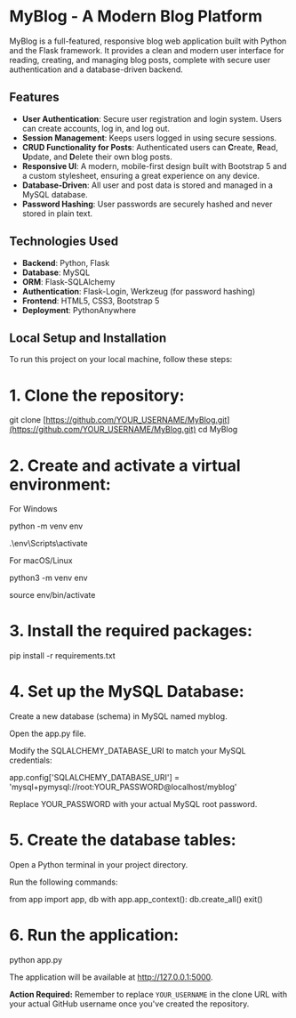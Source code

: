 # MyBlog - A Modern Blog Platform

MyBlog is a full-featured, responsive blog web application built with Python and the Flask framework. It provides a clean and modern user interface for reading, creating, and managing blog posts, complete with secure user authentication and a database-driven backend.

## Features

* **User Authentication**: Secure user registration and login system. Users can create accounts, log in, and log out.
* **Session Management**: Keeps users logged in using secure sessions.
* **CRUD Functionality for Posts**: Authenticated users can **C**reate, **R**ead, **U**pdate, and **D**elete their own blog posts.
* **Responsive UI**: A modern, mobile-first design built with Bootstrap 5 and a custom stylesheet, ensuring a great experience on any device.
* **Database-Driven**: All user and post data is stored and managed in a MySQL database.
* **Password Hashing**: User passwords are securely hashed and never stored in plain text.

## Technologies Used

* **Backend**: Python, Flask
* **Database**: MySQL
* **ORM**: Flask-SQLAlchemy
* **Authentication**: Flask-Login, Werkzeug (for password hashing)
* **Frontend**: HTML5, CSS3, Bootstrap 5
* **Deployment**: PythonAnywhere

## Local Setup and Installation

To run this project on your local machine, follow these steps:

# **1. Clone the repository:**

git clone [https://github.com/YOUR_USERNAME/MyBlog.git](https://github.com/YOUR_USERNAME/MyBlog.git)
cd MyBlog

# 2. Create and activate a virtual environment:

For Windows

python -m venv env

.\env\Scripts\activate

For macOS/Linux

python3 -m venv env

source env/bin/activate

# 3. Install the required packages:

pip install -r requirements.txt

# 4. Set up the MySQL Database:

Create a new database (schema) in MySQL named myblog.

Open the app.py file.

Modify the SQLALCHEMY_DATABASE_URI to match your MySQL credentials:

app.config['SQLALCHEMY_DATABASE_URI'] = 'mysql+pymysql://root:YOUR_PASSWORD@localhost/myblog'

Replace YOUR_PASSWORD with your actual MySQL root password.

# 5. Create the database tables:

Open a Python terminal in your project directory.

Run the following commands:

from app import app, db
with app.app_context():
    db.create_all()
exit()

# 6. Run the application:

python app.py

The application will be available at http://127.0.0.1:5000.

**Action Required:** Remember to replace `YOUR_USERNAME` in the clone URL with your actual GitHub username once you've created the repository.
